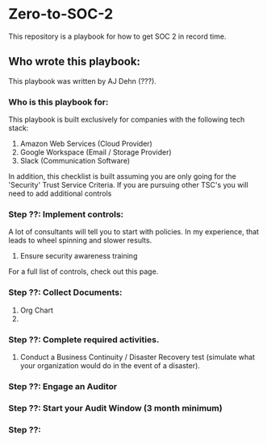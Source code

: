 # Zero-to-SOC-2
This repository is a playbook for how to get SOC 2 in record time. 

## Who wrote this playbook:
This playbook was written by AJ Dehn (???).

### Who is this playbook for:
This playbook is built exclusively for companies with the following tech stack:
1. Amazon Web Services (Cloud Provider)
2. Google Workspace (Email / Storage Provider)
3. Slack (Communication Software)

In addition, this checklist is built assuming you are only going for the 'Security' Trust Service Criteria. If you are pursuing other TSC's you will need to add additional controls


### Step ??: Implement controls:
A lot of consultants will tell you to start with policies. In my experience, that leads to wheel spinning and slower results.
1. Ensure security awareness training

For a full list of controls, check out this page.

### Step ??: Collect Documents:
1. Org Chart
2. 

### Step ??: Complete required activities.
1. Conduct a Business Continuity / Disaster Recovery test (simulate what your organization would do in the event of a disaster).

### Step ??: Engage an Auditor

### Step ??: Start your Audit Window (3 month minimum)

### Step ??: 

